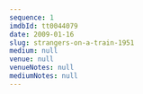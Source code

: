 ```yaml
---
sequence: 1
imdbId: tt0044079
date: 2009-01-16
slug: strangers-on-a-train-1951
medium: null
venue: null
venueNotes: null
mediumNotes: null
---
```


